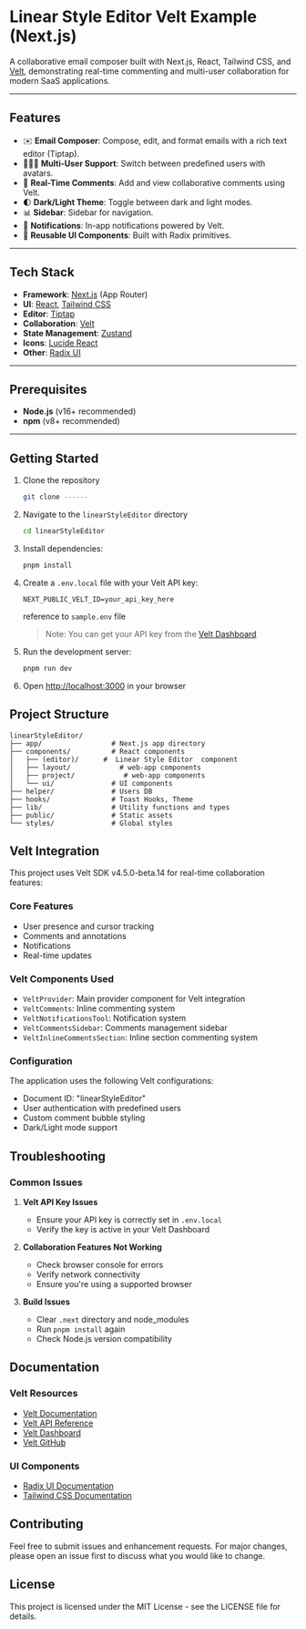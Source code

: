# Linear Style Editor Velt Example (Next.js)

A collaborative email composer built with Next.js, React, Tailwind CSS, and [Velt](https://velt.dev), demonstrating real-time commenting and multi-user collaboration for modern SaaS applications.

---

## Features

- ✉️ **Email Composer**: Compose, edit, and format emails with a rich text editor (Tiptap).
- 🧑‍🤝‍🧑 **Multi-User Support**: Switch between predefined users with avatars.
- 💬 **Real-Time Comments**: Add and view collaborative comments using Velt.
- 🌓 **Dark/Light Theme**: Toggle between dark and light modes.
- 📊 **Sidebar**: Sidebar for navigation.
- 🔔 **Notifications**: In-app notifications powered by Velt.
- 🧩 **Reusable UI Components**: Built with Radix primitives.

---

## Tech Stack

- **Framework**: [Next.js](https://nextjs.org/) (App Router)
- **UI**: [React](https://react.dev/), [Tailwind CSS](https://tailwindcss.com/)
- **Editor**: [Tiptap](https://tiptap.dev/)
- **Collaboration**: [Velt](https://velt.dev/)
- **State Management**: [Zustand](https://zustand-demo.pmnd.rs/)
- **Icons**: [Lucide React](https://lucide.dev/)
- **Other**: [Radix UI](https://www.radix-ui.com/)

---

## Prerequisites

- **Node.js** (v16+ recommended)
- **npm** (v8+ recommended)

---

## Getting Started

1. Clone the repository

   ```bash
   git clone ------
   ```

2. Navigate to the `linearStyleEditor` directory

   ```bash
   cd linearStyleEditor
   ```

3. Install dependencies:

   ```bash
   pnpm install
   ```

4. Create a `.env.local` file with your Velt API key:

   ```
   NEXT_PUBLIC_VELT_ID=your_api_key_here
   ```
   reference to `sample.env` file
   > Note: You can get your API key from the [Velt Dashboard](https://app.velt.dev)

5. Run the development server:

   ```bash
   pnpm run dev
   ```

6. Open [http://localhost:3000](http://localhost:3000) in your browser

## Project Structure

```
linearStyleEditor/
├── app/                 # Next.js app directory
├── components/          # React components
│   ├── (editor)/      #  Linear Style Editor  component
│   ├── layout/            # web-app components
│   ├── project/            # web-app components
│   └── ui/              # UI components
├── helper/              # Users DB
├── hooks/               # Toast Hooks, Theme
├── lib/                 # Utility functions and types
├── public/              # Static assets
└── styles/              # Global styles
```

## Velt Integration

This project uses Velt SDK v4.5.0-beta.14 for real-time collaboration features:

### Core Features

- User presence and cursor tracking
- Comments and annotations
- Notifications
- Real-time updates

### Velt Components Used

- `VeltProvider`: Main provider component for Velt integration
- `VeltComments`: Inline commenting system
- `VeltNotificationsTool`: Notification system
- `VeltCommentsSidebar`: Comments management sidebar
- `VeltInlineCommentsSection`: Inline section commenting system

### Configuration

The application uses the following Velt configurations:

- Document ID: "linearStyleEditor"
- User authentication with predefined users
- Custom comment bubble styling
- Dark/Light mode support

## Troubleshooting

### Common Issues

1. **Velt API Key Issues**

   - Ensure your API key is correctly set in `.env.local`
   - Verify the key is active in your Velt Dashboard

2. **Collaboration Features Not Working**

   - Check browser console for errors
   - Verify network connectivity
   - Ensure you're using a supported browser

3. **Build Issues**
   - Clear `.next` directory and node_modules
   - Run `pnpm install` again
   - Check Node.js version compatibility

## Documentation

### Velt Resources

- [Velt Documentation](https://docs.velt.dev/getting-started/introduction)
- [Velt API Reference](https://docs.velt.dev/api-reference)
- [Velt Dashboard](https://app.velt.dev)
- [Velt GitHub](https://github.com/veltdev)

### UI Components

- [Radix UI Documentation](https://www.radix-ui.com/themes/docs/overview/getting-started)
- [Tailwind CSS Documentation](https://tailwindcss.com/docs)

## Contributing

Feel free to submit issues and enhancement requests. For major changes, please open an issue first to discuss what you would like to change.

## License

This project is licensed under the MIT License - see the LICENSE file for details.
